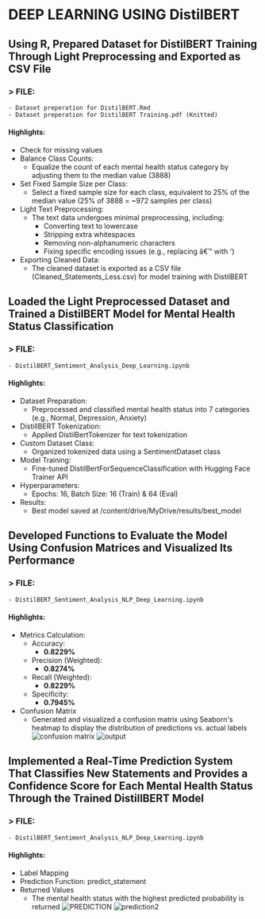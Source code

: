 # DEEP LEARNING USING DistilBERT

## Using R, Prepared Dataset for DistilBERT Training Through Light Preprocessing and Exported as CSV File
### > FILE: 
    - Dataset preperation for DistilBERT.Rmd
    - Dataset preperation for DistilBERT Training.pdf (Knitted)
#### Highlights:
- Check for missing values
- Balance Class Counts:
  - Equalize the count of each mental health status category by adjusting them to the median value (3888)
- Set Fixed Sample Size per Class:
  - Select a fixed sample size for each class, equivalent to 25% of the median value (25% of 3888 = ~972 samples per class)
- Light Text Preprocessing:
  - The text data undergoes minimal preprocessing, including:
    - Converting text to lowercase
    - Stripping extra whitespaces
    - Removing non-alphanumeric characters
    - Fixing specific encoding issues (e.g., replacing â€™ with ')
- Exporting Cleaned Data:
  - The cleaned dataset is exported as a CSV file (Cleaned_Statements_Less.csv) for model training with DistilBERT

## Loaded the Light Preprocessed Dataset and Trained a DistilBERT Model for Mental Health Status Classification
### > FILE: 
    - DistilBERT_Sentiment_Analysis_Deep_Learning.ipynb
#### Highlights:
- Dataset Preparation:
  - Preprocessed and classified mental health status into 7 categories (e.g., Normal, Depression, Anxiety)
- DistillBERT Tokenization:
   - Applied DistilBertTokenizer for text tokenization
- Custom Dataset Class:
  - Organized tokenized data using a SentimentDataset class
- Model Training:
  - Fine-tuned DistilBertForSequenceClassification with Hugging Face Trainer API
- Hyperparameters:
  - Epochs: 16, Batch Size: 16 (Train) & 64 (Eval)
- Results:
  - Best model saved at /content/drive/MyDrive/results/best_model

## Developed Functions to Evaluate the Model Using Confusion Matrices and Visualized Its Performance
### > FILE: 
    - DistilBERT_Sentiment_Analysis_NLP_Deep_Learning.ipynb
#### Highlights:
- Metrics Calculation:
  - Accuracy: 
    - **0.8229%**
  - Precision (Weighted): 
    - **0.8274%**
  - Recall (Weighted):
    - **0.8229%**
  - Specificity: 
    - **0.7945%**
- Confusion Matrix
  - Generated and visualized a confusion matrix using Seaborn's heatmap to display the distribution of predictions vs. actual labels
![confusion matrix](https://github.com/user-attachments/assets/af971b9b-8d5e-4d6b-8d27-e3951c0b2b4d)
![output](https://github.com/user-attachments/assets/4591fdcb-678c-41d8-a27c-f5ed112f3784)


## Implemented a Real-Time Prediction System That Classifies New Statements and Provides a Confidence Score for Each Mental Health Status Through the Trained DistillBERT Model
### > FILE: 
    - DistilBERT_Sentiment_Analysis_NLP_Deep_Learning.ipynb
#### Highlights:
- Label Mapping
- Prediction Function: predict_statement
- Returned Values
  - The mental health status with the highest predicted probability is returned
![PREDICTION](https://github.com/user-attachments/assets/1b719e61-0193-40c3-93e6-844448f01af4)
![prediction2](https://github.com/user-attachments/assets/b76d56de-ce4b-4d82-9165-9b8baf449433)




